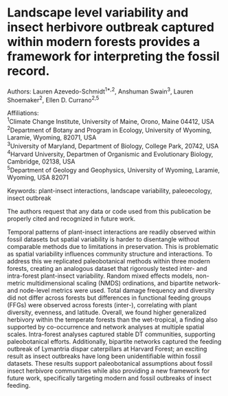 # Landscape level variability and insect herbivore outbreak captured within modern forests provides a framework for interpreting the fossil record.
Authors: Lauren Azevedo-Schmidt<sup>1*,2</sup>, Anshuman Swain<sup>3</sup>, Lauren Shoemaker<sup>2</sup>, Ellen D. Currano<sup>2,5</sup>

Affiliations: \
<sup>1</sup>Climate Change Institute, University of Maine, Orono, Maine 04412, USA \
<sup>2</sup>Department of Botany and Program in Ecology, University of Wyoming, Laramie, Wyoming, 82071, USA \
<sup>3</sup>University of Maryland, Department of Biology, College Park, 20742, USA \
<sup>4</sup>Harvard University, Departmen of Organismic and Evolutionary Biology, Cambridge, 02138, USA \
<sup>5</sup>Department of Geology and Geophysics, University of Wyoming, Laramie, Wyoming, USA 82071

Keywords: plant-insect interactions, landscape variability, paleoecology, insect outbreak

The authors request that any data or code used from this publication be properly cited and recognized in future work. 

Temporal patterns of plant-insect interactions are readily observed within fossil datasets but spatial variability is harder to disentangle without comparable methods due to limitations in preservation. This is problematic as spatial variability influences community structure and interactions. To address this we replicated paleobotanical methods within three modern forests, creating an analogous dataset that rigorously tested inter- and intra-forest plant-insect variability. Random mixed effects models, non-metric multidimensional scaling (NMDS) ordinations, and bipartite network- and node-level metrics were used. Total damage frequency and diversity did not differ across forests but differences in functional feeding groups (FFGs) were observed across forests (inter-), correlating with plant diversity, evenness, and latitude. Overall, we found higher generalized herbivory within the temperate forests than the wet-tropical, a finding also supported by co-occurrence and network analyses at multiple spatial scales. Intra-forest analyses captured stable DT communities, supporting paleobotanical efforts. Additionally, bipartite networks captured the feeding outbreak of Lymantria dispar caterpillars at Harvard Forest; an exciting result as insect outbreaks have long been unidentifiable within fossil datasets. These results support paleobotanical assumptions about fossil insect herbivore communities while also providing a new framework for future work, specifically targeting modern and fossil outbreaks of insect feeding. 
